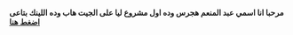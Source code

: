 **مرحبا انا اسمي عبد المنعم هجرس
وده اول مشروع ليا على الجيت هاب 
وده اللينك بتاعى
[اضغط هنا](https://naughty-mirzakhani-b1067b.netlify.app/)** 